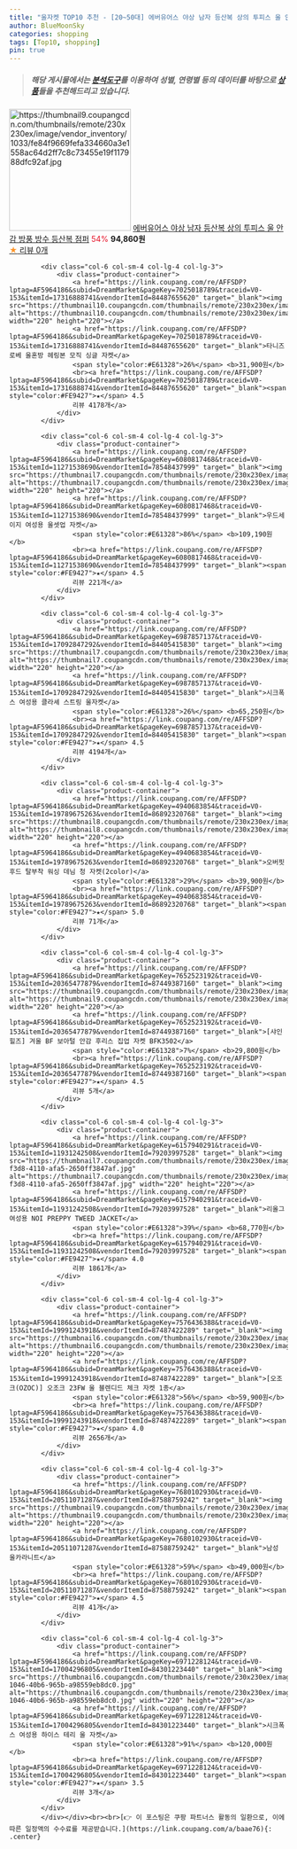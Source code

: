 ```yaml
---
title: "울자켓 TOP10 추천 - [20~50대] 에버유어스 야상 남자 등산복 상의 투피스 울 안감 방풍 방수 등산복 점퍼"
author: BlueMoonSky
categories: shopping
tags: [Top10, shopping]
pin: true
---
```


> ##### 해당 게시물에서는 [**분석도구**](https://itemscout.io/)를 이용하여 **성별**, **연령별** 등의 데이터를 바탕으로 [**상품**](https://link.coupang.com/a/baae76)들을 추천해드리고 있습니다.
<div class="container"><div class="row">
            <div class="col-6 col-sm-4 col-lg-4 col-lg-3">
                <div class="product-container">
                    <a href="https://link.coupang.com/re/AFFSDP?lptag=AF5964186&subid=DreamMarket&pageKey=6934269060&traceid=V0-153&itemId=16790859127&vendorItemId=84097940789" target="_blank"><img src="https://thumbnail9.coupangcdn.com/thumbnails/remote/230x230ex/image/vendor_inventory/1033/fe84f9669fefa334660a3e1558ac64d2ff7c8c73455e19f117988dfc92af.jpg" alt="https://thumbnail9.coupangcdn.com/thumbnails/remote/230x230ex/image/vendor_inventory/1033/fe84f9669fefa334660a3e1558ac64d2ff7c8c73455e19f117988dfc92af.jpg" width="220" height="220"></a>
                    <a href="https://link.coupang.com/re/AFFSDP?lptag=AF5964186&subid=DreamMarket&pageKey=6934269060&traceid=V0-153&itemId=16790859127&vendorItemId=84097940789" target="_blank">에버유어스 야상 남자 등산복 상의 투피스 울 안감 방풍 방수 등산복 점퍼</a>
                    <span style="color:#E61328">54%</span> <b>94,860원</b>
                    <br><a href="https://link.coupang.com/re/AFFSDP?lptag=AF5964186&subid=DreamMarket&pageKey=6934269060&traceid=V0-153&itemId=16790859127&vendorItemId=84097940789" target="_blank"><span style="color:#FE9427">★</span> 
                    리뷰 0개</a>
                </div>
            </div>
            
            <div class="col-6 col-sm-4 col-lg-4 col-lg-3">
                <div class="product-container">
                    <a href="https://link.coupang.com/re/AFFSDP?lptag=AF5964186&subid=DreamMarket&pageKey=7025018789&traceid=V0-153&itemId=17316888741&vendorItemId=84487655620" target="_blank"><img src="https://thumbnail10.coupangcdn.com/thumbnails/remote/230x230ex/image/vendor_inventory/f36d/821f7b32c10c5e11eadace74d9a4ffb9dd51c83d2818606fb876c47b47f0.jpg" alt="https://thumbnail10.coupangcdn.com/thumbnails/remote/230x230ex/image/vendor_inventory/f36d/821f7b32c10c5e11eadace74d9a4ffb9dd51c83d2818606fb876c47b47f0.jpg" width="220" height="220"></a>
                    <a href="https://link.coupang.com/re/AFFSDP?lptag=AF5964186&subid=DreamMarket&pageKey=7025018789&traceid=V0-153&itemId=17316888741&vendorItemId=84487655620" target="_blank">타니즈 로베 울혼방 헤링본 모직 싱글 자켓</a>
                    <span style="color:#E61328">26%</span> <b>31,900원</b>
                    <br><a href="https://link.coupang.com/re/AFFSDP?lptag=AF5964186&subid=DreamMarket&pageKey=7025018789&traceid=V0-153&itemId=17316888741&vendorItemId=84487655620" target="_blank"><span style="color:#FE9427">★</span> 4.5
                    리뷰 4178개</a>
                </div>
            </div>
            
            <div class="col-6 col-sm-4 col-lg-4 col-lg-3">
                <div class="product-container">
                    <a href="https://link.coupang.com/re/AFFSDP?lptag=AF5964186&subid=DreamMarket&pageKey=6080817468&traceid=V0-153&itemId=11271538690&vendorItemId=78548437999" target="_blank"><img src="https://thumbnail7.coupangcdn.com/thumbnails/remote/230x230ex/image/rs_quotation_api/prw2ga6g/a8122f91d9204ff2a6c699b22a08f085.jpg" alt="https://thumbnail7.coupangcdn.com/thumbnails/remote/230x230ex/image/rs_quotation_api/prw2ga6g/a8122f91d9204ff2a6c699b22a08f085.jpg" width="220" height="220"></a>
                    <a href="https://link.coupang.com/re/AFFSDP?lptag=AF5964186&subid=DreamMarket&pageKey=6080817468&traceid=V0-153&itemId=11271538690&vendorItemId=78548437999" target="_blank">우드세이지 여성용 울셋업 자켓</a>
                    <span style="color:#E61328">86%</span> <b>109,190원</b>
                    <br><a href="https://link.coupang.com/re/AFFSDP?lptag=AF5964186&subid=DreamMarket&pageKey=6080817468&traceid=V0-153&itemId=11271538690&vendorItemId=78548437999" target="_blank"><span style="color:#FE9427">★</span> 4.5
                    리뷰 221개</a>
                </div>
            </div>
            
            <div class="col-6 col-sm-4 col-lg-4 col-lg-3">
                <div class="product-container">
                    <a href="https://link.coupang.com/re/AFFSDP?lptag=AF5964186&subid=DreamMarket&pageKey=6987857137&traceid=V0-153&itemId=17092847292&vendorItemId=84405415830" target="_blank"><img src="https://thumbnail7.coupangcdn.com/thumbnails/remote/230x230ex/image/rs_quotation_api/pnumo0wm/825d3d2ea7f04b7aadfea591b7bfa844.jpg" alt="https://thumbnail7.coupangcdn.com/thumbnails/remote/230x230ex/image/rs_quotation_api/pnumo0wm/825d3d2ea7f04b7aadfea591b7bfa844.jpg" width="220" height="220"></a>
                    <a href="https://link.coupang.com/re/AFFSDP?lptag=AF5964186&subid=DreamMarket&pageKey=6987857137&traceid=V0-153&itemId=17092847292&vendorItemId=84405415830" target="_blank">시크폭스 여성용 클라셰 스트링 울자켓</a>
                    <span style="color:#E61328">26%</span> <b>65,250원</b>
                    <br><a href="https://link.coupang.com/re/AFFSDP?lptag=AF5964186&subid=DreamMarket&pageKey=6987857137&traceid=V0-153&itemId=17092847292&vendorItemId=84405415830" target="_blank"><span style="color:#FE9427">★</span> 4.5
                    리뷰 4194개</a>
                </div>
            </div>
            
            <div class="col-6 col-sm-4 col-lg-4 col-lg-3">
                <div class="product-container">
                    <a href="https://link.coupang.com/re/AFFSDP?lptag=AF5964186&subid=DreamMarket&pageKey=4940683854&traceid=V0-153&itemId=19789675263&vendorItemId=86892320768" target="_blank"><img src="https://thumbnail8.coupangcdn.com/thumbnails/remote/230x230ex/image/vendor_inventory/9f27/7a57516d0b1b9645a20083311669ca88f761a996fbdc561809a8c92a4dbf.jpg" alt="https://thumbnail8.coupangcdn.com/thumbnails/remote/230x230ex/image/vendor_inventory/9f27/7a57516d0b1b9645a20083311669ca88f761a996fbdc561809a8c92a4dbf.jpg" width="220" height="220"></a>
                    <a href="https://link.coupang.com/re/AFFSDP?lptag=AF5964186&subid=DreamMarket&pageKey=4940683854&traceid=V0-153&itemId=19789675263&vendorItemId=86892320768" target="_blank">오버핏 후드 탈부착 워싱 데님 청 자켓(2color)</a>
                    <span style="color:#E61328">29%</span> <b>39,900원</b>
                    <br><a href="https://link.coupang.com/re/AFFSDP?lptag=AF5964186&subid=DreamMarket&pageKey=4940683854&traceid=V0-153&itemId=19789675263&vendorItemId=86892320768" target="_blank"><span style="color:#FE9427">★</span> 5.0
                    리뷰 71개</a>
                </div>
            </div>
            
            <div class="col-6 col-sm-4 col-lg-4 col-lg-3">
                <div class="product-container">
                    <a href="https://link.coupang.com/re/AFFSDP?lptag=AF5964186&subid=DreamMarket&pageKey=7652523192&traceid=V0-153&itemId=20365477879&vendorItemId=87449387160" target="_blank"><img src="https://thumbnail9.coupangcdn.com/thumbnails/remote/230x230ex/image/vendor_inventory/6e39/710b4c22545946fb473f04f4c6d2057662da5c87abc3e29e696e6a44336d.jpg" alt="https://thumbnail9.coupangcdn.com/thumbnails/remote/230x230ex/image/vendor_inventory/6e39/710b4c22545946fb473f04f4c6d2057662da5c87abc3e29e696e6a44336d.jpg" width="220" height="220"></a>
                    <a href="https://link.coupang.com/re/AFFSDP?lptag=AF5964186&subid=DreamMarket&pageKey=7652523192&traceid=V0-153&itemId=20365477879&vendorItemId=87449387160" target="_blank">[샤인힐즈] 겨울 BF 보아털 안감 후리스 집업 자켓 BFK3502</a>
                    <span style="color:#E61328">7%</span> <b>29,800원</b>
                    <br><a href="https://link.coupang.com/re/AFFSDP?lptag=AF5964186&subid=DreamMarket&pageKey=7652523192&traceid=V0-153&itemId=20365477879&vendorItemId=87449387160" target="_blank"><span style="color:#FE9427">★</span> 4.5
                    리뷰 5개</a>
                </div>
            </div>
            
            <div class="col-6 col-sm-4 col-lg-4 col-lg-3">
                <div class="product-container">
                    <a href="https://link.coupang.com/re/AFFSDP?lptag=AF5964186&subid=DreamMarket&pageKey=6157940291&traceid=V0-153&itemId=11931242508&vendorItemId=79203997528" target="_blank"><img src="https://thumbnail7.coupangcdn.com/thumbnails/remote/230x230ex/image/retail/images/2021/11/02/17/4/121c442f-f3d8-4110-afa5-2650ff3847af.jpg" alt="https://thumbnail7.coupangcdn.com/thumbnails/remote/230x230ex/image/retail/images/2021/11/02/17/4/121c442f-f3d8-4110-afa5-2650ff3847af.jpg" width="220" height="220"></a>
                    <a href="https://link.coupang.com/re/AFFSDP?lptag=AF5964186&subid=DreamMarket&pageKey=6157940291&traceid=V0-153&itemId=11931242508&vendorItemId=79203997528" target="_blank">리올그 여성용 NOI PREPPY TWEED JACKET</a>
                    <span style="color:#E61328">39%</span> <b>68,770원</b>
                    <br><a href="https://link.coupang.com/re/AFFSDP?lptag=AF5964186&subid=DreamMarket&pageKey=6157940291&traceid=V0-153&itemId=11931242508&vendorItemId=79203997528" target="_blank"><span style="color:#FE9427">★</span> 4.0
                    리뷰 1861개</a>
                </div>
            </div>
            
            <div class="col-6 col-sm-4 col-lg-4 col-lg-3">
                <div class="product-container">
                    <a href="https://link.coupang.com/re/AFFSDP?lptag=AF5964186&subid=DreamMarket&pageKey=7576436388&traceid=V0-153&itemId=19991243918&vendorItemId=87487422289" target="_blank"><img src="https://thumbnail6.coupangcdn.com/thumbnails/remote/230x230ex/image/vendor_inventory/3639/f547102c68f9c6e341306de1d2404383e863b064ef0e6fb8c716e8e59442.jpg" alt="https://thumbnail6.coupangcdn.com/thumbnails/remote/230x230ex/image/vendor_inventory/3639/f547102c68f9c6e341306de1d2404383e863b064ef0e6fb8c716e8e59442.jpg" width="220" height="220"></a>
                    <a href="https://link.coupang.com/re/AFFSDP?lptag=AF5964186&subid=DreamMarket&pageKey=7576436388&traceid=V0-153&itemId=19991243918&vendorItemId=87487422289" target="_blank">[오조크(OZOC)] 오조크 23FW 울 블렌디드 체크 자켓 1종</a>
                    <span style="color:#E61328">56%</span> <b>59,900원</b>
                    <br><a href="https://link.coupang.com/re/AFFSDP?lptag=AF5964186&subid=DreamMarket&pageKey=7576436388&traceid=V0-153&itemId=19991243918&vendorItemId=87487422289" target="_blank"><span style="color:#FE9427">★</span> 4.0
                    리뷰 2656개</a>
                </div>
            </div>
            
            <div class="col-6 col-sm-4 col-lg-4 col-lg-3">
                <div class="product-container">
                    <a href="https://link.coupang.com/re/AFFSDP?lptag=AF5964186&subid=DreamMarket&pageKey=7680102930&traceid=V0-153&itemId=20511071287&vendorItemId=87588759242" target="_blank"><img src="https://thumbnail9.coupangcdn.com/thumbnails/remote/230x230ex/image/vendor_inventory/f7b6/55ec24ff8fec159b8e29acd3cdbd8aac565b5903dff3652c8bb91749ea61.jpg" alt="https://thumbnail9.coupangcdn.com/thumbnails/remote/230x230ex/image/vendor_inventory/f7b6/55ec24ff8fec159b8e29acd3cdbd8aac565b5903dff3652c8bb91749ea61.jpg" width="220" height="220"></a>
                    <a href="https://link.coupang.com/re/AFFSDP?lptag=AF5964186&subid=DreamMarket&pageKey=7680102930&traceid=V0-153&itemId=20511071287&vendorItemId=87588759242" target="_blank">남성 울카라니트</a>
                    <span style="color:#E61328">59%</span> <b>49,000원</b>
                    <br><a href="https://link.coupang.com/re/AFFSDP?lptag=AF5964186&subid=DreamMarket&pageKey=7680102930&traceid=V0-153&itemId=20511071287&vendorItemId=87588759242" target="_blank"><span style="color:#FE9427">★</span> 4.5
                    리뷰 41개</a>
                </div>
            </div>
            
            <div class="col-6 col-sm-4 col-lg-4 col-lg-3">
                <div class="product-container">
                    <a href="https://link.coupang.com/re/AFFSDP?lptag=AF5964186&subid=DreamMarket&pageKey=6971228124&traceid=V0-153&itemId=17004296805&vendorItemId=84301223440" target="_blank"><img src="https://thumbnail6.coupangcdn.com/thumbnails/remote/230x230ex/image/retail/images/2022/12/14/10/1/fef7ba93-1046-40b6-965b-a98559eb8dc0.jpg" alt="https://thumbnail6.coupangcdn.com/thumbnails/remote/230x230ex/image/retail/images/2022/12/14/10/1/fef7ba93-1046-40b6-965b-a98559eb8dc0.jpg" width="220" height="220"></a>
                    <a href="https://link.coupang.com/re/AFFSDP?lptag=AF5964186&subid=DreamMarket&pageKey=6971228124&traceid=V0-153&itemId=17004296805&vendorItemId=84301223440" target="_blank">시크폭스 여성용 하이스 테리 울 자켓</a>
                    <span style="color:#E61328">91%</span> <b>120,000원</b>
                    <br><a href="https://link.coupang.com/re/AFFSDP?lptag=AF5964186&subid=DreamMarket&pageKey=6971228124&traceid=V0-153&itemId=17004296805&vendorItemId=84301223440" target="_blank"><span style="color:#FE9427">★</span> 3.5
                    리뷰 3개</a>
                </div>
            </div>
            </div></div><br><br>[👉 이 포스팅은 쿠팡 파트너스 활동의 일환으로, 이에 따른 일정액의 수수료를 제공받습니다.](https://link.coupang.com/a/baae76){: .center}
